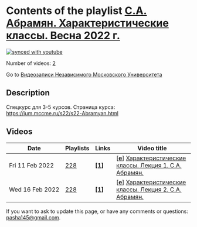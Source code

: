 # Contents of the playlist [С.А. Абрамян. Характеристические классы. Весна 2022 г.](https://www.youtube.com/playlist?list=PLp9ABVh6_x4FaaYi95UH-C7SWnf5B7Zt_)

[![synced with youtube](https://img.shields.io/github/last-commit/mathphysschool/mathphysschool.github.io/autoupdate1?label=synced%20with%20youtube)](https://github.com/mathphysschool/mathphysschool.github.io/commits/autoupdate1)

Number of videos: [2](#videos)

Go to [Видеозаписи Независимого Московского Университета](../README.md)

## Description

Спецкурс для 3-5 курсов. 
Страница курса:
<https://ium.mccme.ru/s22/s22-Abramyan.html>

## Videos

|Date|Playlists|Links|Video title|
|---|---|---|---|
| Fri&nbsp;11&nbsp;Feb&nbsp;2022 | [228](../playlists/228 "С.А. Абрамян. Характеристические классы. Весна 2022 г.") | [**[1]**](https://ium.mccme.ru/s22/s22-Abramyan.html) | [[**e**](https://studio.youtube.com/video/20o7n8GtJ8c/edit "Edit")] [Характеристические классы. Лекция 1. С.А. Абрамян.](https://www.youtube.com/watch?v=20o7n8GtJ8c&list=PLp9ABVh6_x4FaaYi95UH-C7SWnf5B7Zt_ "Спецкурс для 3-5 курсов. &#013;Страница курса:&#013;https://ium.mccme.ru/s22/s22-Abramyan.html") |
| Wed&nbsp;16&nbsp;Feb&nbsp;2022 | [228](../playlists/228 "С.А. Абрамян. Характеристические классы. Весна 2022 г.") | [**[1]**](https://ium.mccme.ru/s22/s22-Abramyan.html) | [[**e**](https://studio.youtube.com/video/0lfECIC8BRQ/edit "Edit")] [Характеристические классы. Лекция 2. С.А. Абрамян.](https://www.youtube.com/watch?v=0lfECIC8BRQ&list=PLp9ABVh6_x4FaaYi95UH-C7SWnf5B7Zt_ "Спецкурс для 3-5 курсов.&#013;Страница курса:&#013;https://ium.mccme.ru/s22/s22-Abramyan.html") |


 If you want to ask to update this page, or have any comments or questions: <pasha145@gmail.com>.